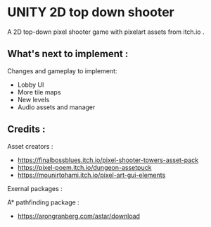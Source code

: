 # UNITY 2D top down shooter


A 2D top-down pixel shooter game with pixelart assets from itch.io .


## What's next to implement :
Changes and gameplay to implement: 

-    Lobby UI
-    More tile maps
-    New levels
-    Audio assets and manager





##  Credits : 

Asset creators : 

-   https://finalbossblues.itch.io/pixel-shooter-towers-asset-pack
-   https://pixel-poem.itch.io/dungeon-assetpuck
-   https://mounirtohami.itch.io/pixel-art-gui-elements

Exernal packages : 

A* pathfinding package : 

- https://arongranberg.com/astar/download